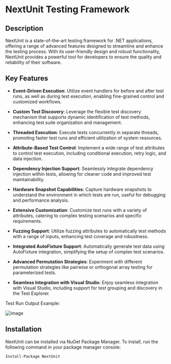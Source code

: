 # NextUnit Testing Framework

## Description

NextUnit is a state-of-the-art testing framework for .NET applications, offering a range of advanced features designed to streamline and enhance the testing process. With its user-friendly design and robust functionality, NextUnit provides a powerful tool for developers to ensure the quality and reliability of their software.

## Key Features

- **Event-Driven Execution**: Utilize event handlers for before and after test runs, as well as during test execution, enabling fine-grained control and customized workflows.
  
- **Custom Test Discovery**: Leverage the flexible test discovery mechanism that supports dynamic identification of test methods, enhancing test suite organization and management.

- **Threaded Execution**: Execute tests concurrently in separate threads, promoting faster test runs and efficient utilization of system resources.

- **Attribute-Based Test Control**: Implement a wide range of test attributes to control test execution, including conditional execution, retry logic, and data injection.

- **Dependency Injection Support**: Seamlessly integrate dependency injection within tests, allowing for cleaner code and improved test maintainability.

- **Hardware Snapshot Capabilities**: Capture hardware snapshots to understand the environment in which tests are run, useful for debugging and performance analysis.

- **Extensive Customization**: Customize test runs with a variety of attributes, catering to complex testing scenarios and specific requirements.

- **Fuzzing Support**: Utilize fuzzing attributes to automatically test methods with a range of inputs, enhancing test coverage and robustness.

- **Integrated AutoFixture Support**: Automatically generate test data using AutoFixture integration, simplifying the setup of complex test scenarios.

- **Advanced Permutation Strategies**: Experiment with different permutation strategies like pairwise or orthogonal array testing for parameterized tests.

- **Seamless Integration with Visual Studio**: Enjoy seamless integration with Visual Studio, including support for test grouping and discovery in the Test Explorer.

Test Run Output Example:

![image](https://github.com/holbizmetrics/NextUnitTestRunner/assets/48716952/ce8fb2f7-aa22-4b26-ac04-8dc2d2531034)

## Installation

NextUnit can be installed via NuGet Package Manager. To install, run the following command in your package manager console:

```bash
Install-Package NextUnit
